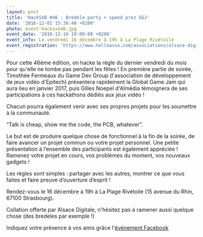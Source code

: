 ```yaml
---
layout: post
title: 'HackSXB #46 : Bredele party + speed prez GGJ'
date: '2016-12-01 15:36:48 +0200'
photo: event-hacksxb46.jpg
event_date: '2016-12-16 19:00:00 +0200'
event_info: Le vendredi 16 décembre à 19h à La Plage Rivétoile
event_registration: 'https://www.helloasso.com/associations/alsace-digitale/evenements/hacksxb-46-bredele-party-presentation-global-game-jam'
---
```

Pour cette 46ème édition, on hacke la règle du dernier vendredi du mois pour qu'elle ne tombe pas pendant les fêtes !
En première partie de soirée, Timothée Fermeaux du Game Dev Group (l'association de développement de jeux vidéo d'Epitech)  présentera rapidement la Global Game Jam qui aura lieu en janvier 2017, puis Gilles Noepel d'Almédia témoignera de ses participations à ces hackathons dédiés aux jeux vidéo !

Chacun pourra également venir avec ses propres projets pour les soumettre à la communauté.

“Talk is cheap, show me the code, the PCB, whatever”.

Le but est de produire quelque chose de fonctionnel à la fin de la soirée, de faire avancer un projet commun ou votre projet personnel. Une petite présentation à l’ensemble des participants est également appréciée ! Ramenez votre projet en cours, vos problèmes du moment, vos nouveaux gadgets !

Les règles sont simples : partager avec les autres, montrer ce que vous faites et faire preuve d’ouverture d’esprit !

Rendez-vous le 16 décembre à 19h à La Plage Rivétoile (15 avenue du Rhin, 67100 Strasbourg).

Collation offerte par Alsace Digitale, n'hésitez pas à ramener aussi quelque chose (des bredeles par exemple !)

Indiquez votre présence à vos amis grâce l'[événement Facebook](https://www.facebook.com/events/1644965712468030/)